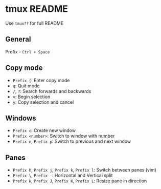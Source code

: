 # tmux README

Use `tmux??` for full README

## General

Prefix - `Ctrl + Space`

## Copy mode

- `Prefix [`: Enter copy mode
- `q`: Quit mode
- `/`, `?`: Search forwards and backwards
- `v`: Begin selection
- `y`: Copy selection and cancel

## Windows

- `Prefix c`: Create new window
- `Prefix <number>`: Switch to window with number
- `Prefix n`, `Prefix p`: Switch to previous and next window

## Panes

- `Prefix h`, `Prefix j`, `Prefix k`, `Prefix l`: Switch between panes (vim)
- `Prefix \`, `Prefix -`: Horizontal and Vertical split
- `Prefix H`, `Prefix J`, `Prefix K`, `Prefix L`: Resize pane in direction
